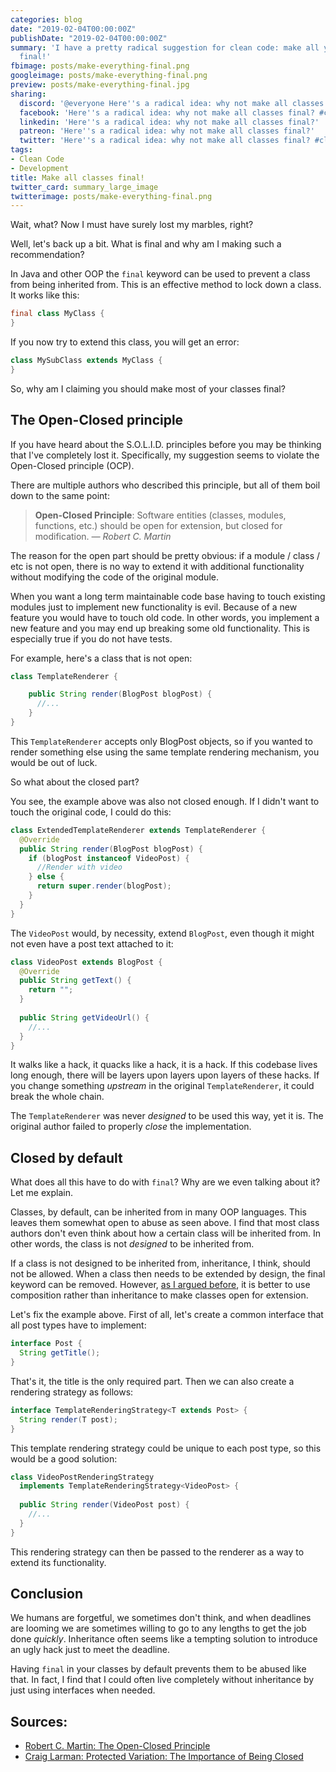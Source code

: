 ```yaml
---
categories: blog
date: "2019-02-04T00:00:00Z"
publishDate: "2019-02-04T00:00:00Z"
summary: 'I have a pretty radical suggestion for clean code: make all your classes
  final!'
fbimage: posts/make-everything-final.png
googleimage: posts/make-everything-final.png
preview: posts/make-everything-final.jpg
sharing:
  discord: '@everyone Here''s a radical idea: why not make all classes final?'
  facebook: 'Here''s a radical idea: why not make all classes final? #cleancode #development'
  linkedin: 'Here''s a radical idea: why not make all classes final?'
  patreon: 'Here''s a radical idea: why not make all classes final?'
  twitter: 'Here''s a radical idea: why not make all classes final? #cleancode #development'
tags:
- Clean Code
- Development
title: Make all classes final!
twitter_card: summary_large_image
twitterimage: posts/make-everything-final.png
---
```


Wait, what? Now I must have surely lost my marbles, right?

Well, let's back up a bit. What is final and why am I making such a recommendation?

In Java and other OOP the `final` keyword can be used to prevent a class from being inherited from. This is an effective
method to lock down a class. It works like this:

```java
final class MyClass {
}
```

If you now try to extend this class, you will get an error:

```java
class MySubClass extends MyClass {
}
```

So, why am I claiming you should make most of your classes final? 

## The Open-Closed principle

If you have heard about the S.O.L.I.D. principles before you may be thinking that I've completely lost it. Specifically,
my suggestion seems to violate the Open-Closed principle (OCP).

There are multiple authors who described this principle, but all of them boil down to the same point:

> **Open-Closed Principle**: Software entities (classes, modules, functions, etc.) should be open for extension, but 
> closed for modification. *&mdash; Robert C. Martin*

The reason for the open part should be pretty obvious: if a module / class / etc is not open, there is no way to extend
it with additional functionality without modifying the code of the original module.

When you want a long term maintainable code base having to touch existing modules just to implement new functionality
is evil. Because of a new feature you would have to touch old code. In other words, you implement a new feature and you
may end up breaking some old functionality. This is especially true if you do not have tests.

For example, here's a class that is not open:

```java
class TemplateRenderer {

    public String render(BlogPost blogPost) {
      //...
    }
}
```

This `TemplateRenderer` accepts only BlogPost objects, so if you wanted to render something else using the same 
template rendering mechanism, you would be out of luck.

So what about the closed part?

You see, the example above was also not closed enough. If I didn't want to touch the original code, I could do this:

```java
class ExtendedTemplateRenderer extends TemplateRenderer {
  @Override
  public String render(BlogPost blogPost) {
    if (blogPost instanceof VideoPost) {
      //Render with video
    } else {
      return super.render(blogPost);
    }
  }
}
```

The `VideoPost` would, by necessity, extend `BlogPost`, even though it might not even have a post text attached to it:

```java
class VideoPost extends BlogPost {
  @Override
  public String getText() {
    return "";
  }
  
  public String getVideoUrl() {
    //...
  }
}
```

It walks like a hack, it quacks like a hack, it is a hack. If this codebase lives long enough, there will be layers
upon layers upon layers of these hacks. If you change something *upstream* in the original `TemplateRenderer`,
it could break the whole chain.

The `TemplateRenderer` was never *designed* to be used this way, yet it is. The original author failed to properly
*close* the implementation.

## Closed by default

What does all this have to do with `final`? Why are we even talking about it? Let me explain.

Classes, by default, can be inherited from in many OOP languages. This leaves them somewhat open to abuse as seen above.
I find that most class authors don't even think about how a certain class will be inherited from. In other words, the
class is not *designed* to be inherited from.

If a class is not designed to be inherited from, inheritance, I think, should not be allowed. When a class then needs to
be extended by design, the final keyword can be removed. However, [as I argued before](/blog/oop-misunderstandings), it
is better to use composition rather than inheritance to make classes open for extension.

Let's fix the example above. First of all, let's create a common interface that all post types have to implement:

```java
interface Post {
  String getTitle();
}
```

That's it, the title is the only required part. Then we can also create a rendering strategy as follows:

```java
interface TemplateRenderingStrategy<T extends Post> {
  String render(T post);
}
```

This template rendering strategy could be unique to each post type, so this would be a good solution:

```java
class VideoPostRenderingStrategy
  implements TemplateRenderingStrategy<VideoPost> {
  
  public String render(VideoPost post) {
    //...
  }
}
```

This rendering strategy can then be passed to the renderer as a way to extend its functionality.

## Conclusion

We humans are forgetful, we sometimes don't think, and when deadlines are looming we are sometimes willing to go to any
lengths to get the job done *quickly*. Inheritance often seems like a tempting solution to introduce an ugly hack just 
to meet the deadline.

Having `final` in your classes by default prevents them to be abused like that. In fact, I find that I could often
live completely without inheritance by just using interfaces when needed.

## Sources:

- [Robert C. Martin: The Open-Closed Principle](https://web.archive.org/web/20060822033314/http://www.objectmentor.com/resources/articles/ocp.pdf)
- [Craig Larman: Protected Variation: The Importance of Being Closed](http://codecourse.sourceforge.net/materials/The-Importance-of-Being-Closed.pdf)